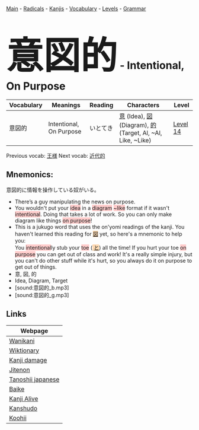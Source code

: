 <style> bigfont {font-size: 100px}</style>
[Main](../README.md) -
[Radicals](../radicals.md) -
[Kanjis](../kanjis.md) -
[Vocabulary](../vocabulary.md) -
[Levels](../levels.md) -
[Grammar](../grammar.md)
# <bigfont> 意図的</bigfont> - Intentional, On Purpose 

| Vocabulary | Meanings | Reading | Characters | Level |
| --- | --- | --- | --- | --- |
| 意図的 | Intentional, On Purpose | いとてき |  [意](../kanjis/意.md) (Idea), [図](../kanjis/図.md) (Diagram), [的](../kanjis/的.md) (Target, Al, ~Al, Like, ~Like) | [Level 14](../levels/wk_level14.md) |

Previous vocab: [王様](王様.md) Next vocab: [近代的](近代的.md) 

## Mnemonics:
意図的に情報を操作している奴がいる。
* There’s a guy manipulating the news on purpose.
* You wouldn't put your <span style="background-color:#ffcccb"> idea</span> in a <span style="background-color:#ffcccb"> diagram</span> <span style="background-color:#ffcccb"> ~like</span> format if it wasn't <span style="background-color:#ffcccb"> intentional</span>. Doing that takes a lot of work. So you can only make diagram like things <span style="background-color:#ffcccb"> on purpose</span>!
* This is a jukugo word that uses the on'yomi readings of the kanji. You haven't learned this reading for <span style="background-color:#fed8b1"> [図](https://jisho.org/search/図)</span> yet, so here's a mnemonic to help you:<br />You <span style="background-color:#ffcccb"> intentional</span>ly stub your <span style="background-color:#ffcccb"> toe</span> (<span style="background-color:#fed8b1"> [と](https://jisho.org/search/と)</span>) all the time! If you hurt your toe <span style="background-color:#ffcccb"> on purpose</span> you can get out of class and work! It's a really simple injury, but you can't do other stuff while it's hurt, so you always do it on purpose to get out of things.
* 意, 図, 的
* Idea, Diagram, Target
* [sound:意図的_b.mp3]
* [sound:意図的_g.mp3]


## Links 

| Webpage |
| --- |
| [Wanikani          ](https://www.wanikani.com/kanji/意図的) |
| [Wiktionary        ](https://en.wiktionary.org/wiki/意図的) |
| [Kanji damage      ](http://www.kanjidamage.com/kanji/search?utf8=✓&q=意図的) |
| [Jitenon           ](https://jitenon.com/kanji/意図的) |
| [Tanoshii japanese ](https://www.tanoshiijapanese.com/dictionary/kanji.cfm?k=意図的) |
| [Baike             ](https://baike.baidu.com/item/意図的) |
| [Kanji Alive       ](https://app.kanjialive.com/意図的) |
| [Kanshudo          ](https://www.kanshudo.com/searchmn?q=意図的) |
| [Koohii            ](https://kanji.koohii.com/study/kanji/意図的) |
